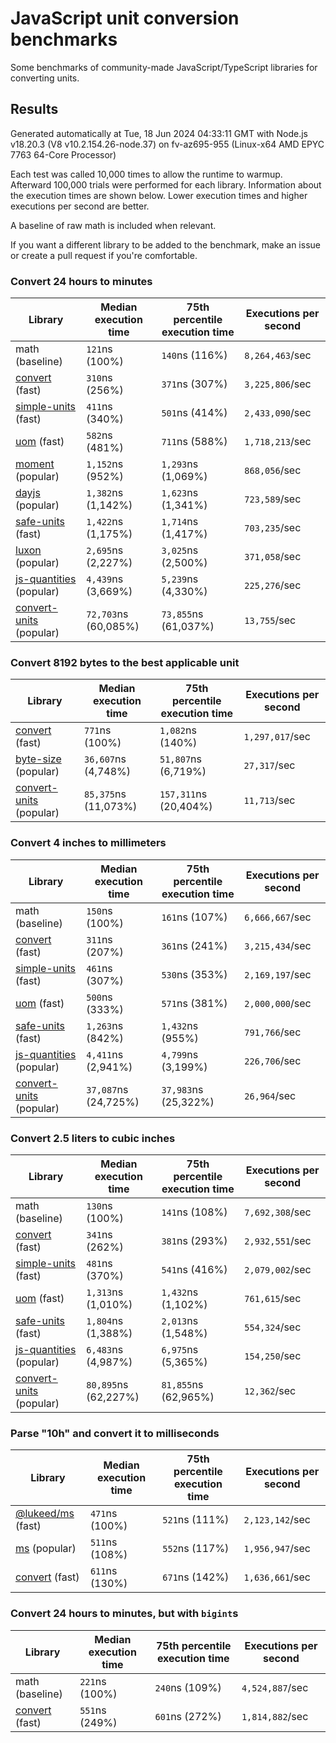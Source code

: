 # JavaScript unit conversion benchmarks

Some benchmarks of community-made JavaScript/TypeScript libraries for converting units.

## Results

<!-- beginblock(results) -->

Generated automatically at Tue, 18 Jun 2024 04:33:11 GMT with Node.js v18.20.3 (V8 v10.2.154.26-node.37) on fv-az695-955 (Linux-x64 AMD EPYC 7763 64-Core Processor)

Each test was called 10,000 times to allow the runtime to warmup.
Afterward 100,000 trials were performed for each library.
Information about the execution times are shown below.
Lower execution times and higher executions per second are better.

A baseline of raw math is included when relevant.

If you want a different library to be added to the benchmark, make an issue or create a pull request if you're comfortable.

### Convert 24 hours to minutes

| Library                                                            | Median execution time | 75th percentile execution time | Executions per second |
| ------------------------------------------------------------------ | --------------------- | ------------------------------ | --------------------- |
| math (baseline)                                                    | `121`ns (100%)        | `140`ns (116%)                 | `8,264,463`/sec       |
| [convert](https://npmjs.com/package/convert) (fast)                | `310`ns (256%)        | `371`ns (307%)                 | `3,225,806`/sec       |
| [simple-units](https://npmjs.com/package/simple-units) (fast)      | `411`ns (340%)        | `501`ns (414%)                 | `2,433,090`/sec       |
| [uom](https://npmjs.com/package/uom) (fast)                        | `582`ns (481%)        | `711`ns (588%)                 | `1,718,213`/sec       |
| [moment](https://npmjs.com/package/moment) (popular)               | `1,152`ns (952%)      | `1,293`ns (1,069%)             | `868,056`/sec         |
| [dayjs](https://npmjs.com/package/dayjs) (popular)                 | `1,382`ns (1,142%)    | `1,623`ns (1,341%)             | `723,589`/sec         |
| [safe-units](https://npmjs.com/package/safe-units) (fast)          | `1,422`ns (1,175%)    | `1,714`ns (1,417%)             | `703,235`/sec         |
| [luxon](https://npmjs.com/package/luxon) (popular)                 | `2,695`ns (2,227%)    | `3,025`ns (2,500%)             | `371,058`/sec         |
| [js-quantities](https://npmjs.com/package/js-quantities) (popular) | `4,439`ns (3,669%)    | `5,239`ns (4,330%)             | `225,276`/sec         |
| [convert-units](https://npmjs.com/package/convert-units) (popular) | `72,703`ns (60,085%)  | `73,855`ns (61,037%)           | `13,755`/sec          |

### Convert 8192 bytes to the best applicable unit

| Library                                                            | Median execution time | 75th percentile execution time | Executions per second |
| ------------------------------------------------------------------ | --------------------- | ------------------------------ | --------------------- |
| [convert](https://npmjs.com/package/convert) (fast)                | `771`ns (100%)        | `1,082`ns (140%)               | `1,297,017`/sec       |
| [byte-size](https://npmjs.com/package/byte-size) (popular)         | `36,607`ns (4,748%)   | `51,807`ns (6,719%)            | `27,317`/sec          |
| [convert-units](https://npmjs.com/package/convert-units) (popular) | `85,375`ns (11,073%)  | `157,311`ns (20,404%)          | `11,713`/sec          |

### Convert 4 inches to millimeters

| Library                                                            | Median execution time | 75th percentile execution time | Executions per second |
| ------------------------------------------------------------------ | --------------------- | ------------------------------ | --------------------- |
| math (baseline)                                                    | `150`ns (100%)        | `161`ns (107%)                 | `6,666,667`/sec       |
| [convert](https://npmjs.com/package/convert) (fast)                | `311`ns (207%)        | `361`ns (241%)                 | `3,215,434`/sec       |
| [simple-units](https://npmjs.com/package/simple-units) (fast)      | `461`ns (307%)        | `530`ns (353%)                 | `2,169,197`/sec       |
| [uom](https://npmjs.com/package/uom) (fast)                        | `500`ns (333%)        | `571`ns (381%)                 | `2,000,000`/sec       |
| [safe-units](https://npmjs.com/package/safe-units) (fast)          | `1,263`ns (842%)      | `1,432`ns (955%)               | `791,766`/sec         |
| [js-quantities](https://npmjs.com/package/js-quantities) (popular) | `4,411`ns (2,941%)    | `4,799`ns (3,199%)             | `226,706`/sec         |
| [convert-units](https://npmjs.com/package/convert-units) (popular) | `37,087`ns (24,725%)  | `37,983`ns (25,322%)           | `26,964`/sec          |

### Convert 2.5 liters to cubic inches

| Library                                                            | Median execution time | 75th percentile execution time | Executions per second |
| ------------------------------------------------------------------ | --------------------- | ------------------------------ | --------------------- |
| math (baseline)                                                    | `130`ns (100%)        | `141`ns (108%)                 | `7,692,308`/sec       |
| [convert](https://npmjs.com/package/convert) (fast)                | `341`ns (262%)        | `381`ns (293%)                 | `2,932,551`/sec       |
| [simple-units](https://npmjs.com/package/simple-units) (fast)      | `481`ns (370%)        | `541`ns (416%)                 | `2,079,002`/sec       |
| [uom](https://npmjs.com/package/uom) (fast)                        | `1,313`ns (1,010%)    | `1,432`ns (1,102%)             | `761,615`/sec         |
| [safe-units](https://npmjs.com/package/safe-units) (fast)          | `1,804`ns (1,388%)    | `2,013`ns (1,548%)             | `554,324`/sec         |
| [js-quantities](https://npmjs.com/package/js-quantities) (popular) | `6,483`ns (4,987%)    | `6,975`ns (5,365%)             | `154,250`/sec         |
| [convert-units](https://npmjs.com/package/convert-units) (popular) | `80,895`ns (62,227%)  | `81,855`ns (62,965%)           | `12,362`/sec          |

### Parse "10h" and convert it to milliseconds

| Library                                                   | Median execution time | 75th percentile execution time | Executions per second |
| --------------------------------------------------------- | --------------------- | ------------------------------ | --------------------- |
| [@lukeed/ms](https://npmjs.com/package/@lukeed/ms) (fast) | `471`ns (100%)        | `521`ns (111%)                 | `2,123,142`/sec       |
| [ms](https://npmjs.com/package/ms) (popular)              | `511`ns (108%)        | `552`ns (117%)                 | `1,956,947`/sec       |
| [convert](https://npmjs.com/package/convert) (fast)       | `611`ns (130%)        | `671`ns (142%)                 | `1,636,661`/sec       |

### Convert 24 hours to minutes, but with `bigint`s

| Library                                             | Median execution time | 75th percentile execution time | Executions per second |
| --------------------------------------------------- | --------------------- | ------------------------------ | --------------------- |
| math (baseline)                                     | `221`ns (100%)        | `240`ns (109%)                 | `4,524,887`/sec       |
| [convert](https://npmjs.com/package/convert) (fast) | `551`ns (249%)        | `601`ns (272%)                 | `1,814,882`/sec       |

<!-- endblock(results) -->
